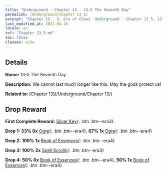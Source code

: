 ```yaml
---
title: "Underground - Chapter 13 - 13-5 The Seventh Day"
permalink: /Underground/Chapter 13_5/
excerpt: "Chapter 13 - 5. Era of Chaos  Underground - Chapter 13_5. 13-5 The Seventh Day"
last_modified_at: 2021-04-10
locale: en
ref: "Chapter 13_5.md"
toc: false
classes: wide
---
```


## Details

 **Name:** 13-5 The Seventh Day

 **Description:** We cannot last much longer like this. May the gods protect us!

 **Related to:** [Chapter 13](/Underground/Chapter 13/)

## Drop Reward

 **First Complete Reward:** [Silver Key](/Items/con_693/){: .btn .btn--era3}

 **Drop 1:** **33% 0x** [Ogre](/Items/unt_220/){: .btn .btn--era4}, **67% 1x** [Ogre](/Items/unt_220/){: .btn .btn--era4}

 **Drop 2:** **100% 1x** [Book of Essences](/Items/mat_53/){: .btn .btn--era4}

 **Drop 3:** **100% 2x** [Spell Scrolls](/Items/con_694/){: .btn .btn--era3}

 **Drop 4:** **50% 0x** [Book of Essences](/Items/mat_46/){: .btn .btn--era4}, **50% 1x** [Book of Essences](/Items/mat_46/){: .btn .btn--era4}

